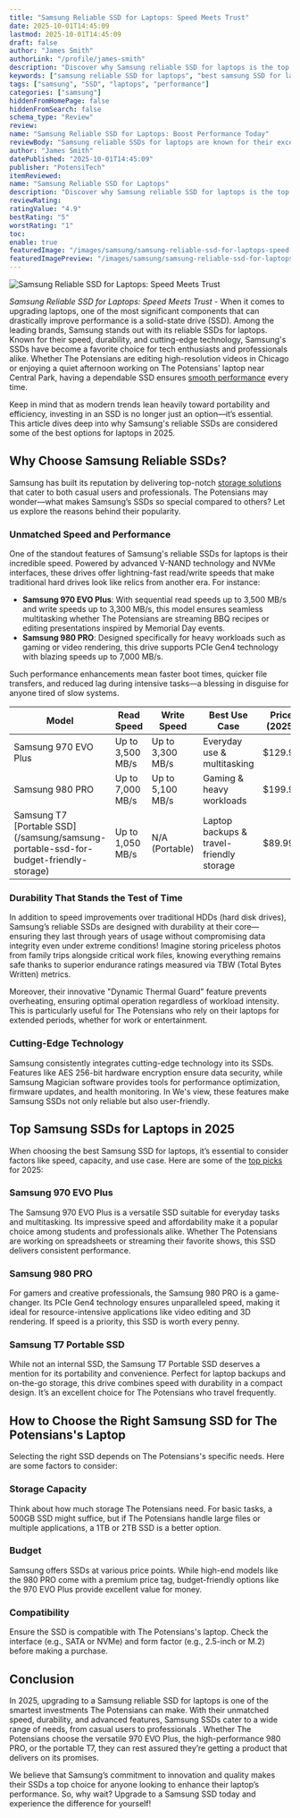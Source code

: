 ```yaml
---
title: "Samsung Reliable SSD for Laptops: Speed Meets Trust"
date: 2025-10-01T14:45:09
lastmod: 2025-10-01T14:45:09
draft: false
author: "James Smith"
authorLink: "/profile/james-smith"
description: "Discover why Samsung reliable SSD for laptops is the top choice for speed, durability, and performance. Upgrade your laptop with trusted storage solutions!"
keywords: ["samsung reliable SSD for laptops", "best samsung SSD for laptops", "Samsung SSD performance guide"]
tags: ["samsung", "SSD", "laptops", "performance"]
categories: ["samsung"]
hiddenFromHomePage: false
hiddenFromSearch: false
schema_type: "Review"
review:
name: "Samsung Reliable SSD for Laptops: Boost Performance Today"
reviewBody: "Samsung reliable SSDs for laptops are known for their exceptional speed, durability, and advanced technology. This review highlights why Samsung SSDs are a top choice for laptop users in 2025."
author: "James Smith"
datePublished: "2025-10-01T14:45:09"
publisher: "PotensiTech"
itemReviewed:
name: "Samsung Reliable SSD for Laptops"
description: "Discover why Samsung reliable SSD for laptops is the top choice for speed, durability, and performance. Upgrade your laptop with trusted storage solutions!"
reviewRating:
ratingValue: "4.9"
bestRating: "5"
worstRating: "1"
toc:
enable: true
featuredImage: "/images/samsung/samsung-reliable-ssd-for-laptops-speed-meets-trust.jpg"
featuredImagePreview: "/images/samsung/samsung-reliable-ssd-for-laptops-speed-meets-trust.jpg"
---
```


![Samsung Reliable SSD for Laptops: Speed Meets Trust](/images/samsung/samsung-reliable-ssd-for-laptops-speed-meets-trust.jpg)


*Samsung Reliable SSD for Laptops: Speed Meets Trust* - When it comes to upgrading laptops, one of the most significant components that can drastically improve performance is a solid-state drive (SSD). Among the leading brands, Samsung stands out with its reliable SSDs for laptops. Known for their speed, durability, and cutting-edge technology, Samsung's SSDs have become a favorite choice for tech enthusiasts and professionals alike. Whether The Potensians are editing high-resolution videos in Chicago or enjoying a quiet afternoon working on The Potensians' laptop near Central Park, having a dependable SSD ensures [smooth performance](/samsung/samsung-affordable-smartphone-for-smooth-performance) every time. 

Keep in mind that as modern trends lean heavily toward portability and efficiency, investing in an SSD is no longer just an option—it’s essential. This article dives deep into why Samsung's reliable SSDs are considered some of the best options for laptops in 2025.

## Why Choose Samsung Reliable SSDs?

Samsung has built its reputation by delivering top-notch [storage solutions](/samsung/samsung-microsd-card-for-affordable-storage) that cater to both casual users and professionals. The Potensians may wonder—what makes Samsung’s SSDs so special compared to others? Let us explore the reasons behind their popularity.

### Unmatched Speed and Performance

One of the standout features of Samsung's reliable SSDs for laptops is their incredible speed. Powered by advanced V-NAND technology and NVMe interfaces, these drives offer lightning-fast read/write speeds that make traditional hard drives look like relics from another era.  For instance:

- __Samsung 970 EVO Plus__: With sequential read speeds up to 3,500 MB/s and write speeds up to 3,300 MB/s, this model ensures seamless multitasking whether The Potensians are streaming BBQ recipes or editing presentations inspired by Memorial Day events.
- __Samsung 980 PRO__: Designed specifically for heavy workloads such as gaming or video rendering, this drive supports PCIe Gen4 technology with blazing speeds up to 7,000 MB/s.

Such performance enhancements mean faster boot times, quicker file transfers, and reduced lag during intensive tasks—a blessing in disguise for anyone tired of slow systems.

<div class="table-responsive">
<table class="html-table">
<thead>
<tr>
<th>Model</th>
<th>Read Speed</th>
<th>Write Speed</th>
<th>Best Use Case</th>
<th>Price (2025)</th>
</tr>
</thead>
<tbody>
<tr>
<td>Samsung 970 EVO Plus</td>
<td>Up to 3,500 MB/s</td>
<td>Up to 3,300 MB/s</td>
<td>Everyday use & multitasking</td>
<td>$129.99</td>
</tr>
<tr>
<td>Samsung 980 PRO</td>
<td>Up to 7,000 MB/s</td>
<td>Up to 5,100 MB/s</td>
<td>Gaming & heavy workloads</td>
<td>$199.99</td>
</tr>
<tr>
<td>Samsung T7 [Portable SSD](/samsung/samsung-portable-ssd-for-budget-friendly-storage)</td>
<td>Up to 1,050 MB/s</td>
<td>N/A (Portable)</td>
<td>Laptop backups & travel-friendly storage</td>
<td>$89.99</td>
</tr>
</tbody>
</table>
</div>

### Durability That Stands the Test of Time

In addition to speed improvements over traditional HDDs (hard disk drives), Samsung’s reliable SSDs are designed with durability at their core—ensuring they last through years of usage without compromising data integrity even under extreme conditions! Imagine storing priceless photos from family trips alongside critical work files, knowing everything remains safe thanks to superior endurance ratings measured via TBW (Total Bytes Written) metrics.

Moreover, their innovative "Dynamic Thermal Guard" feature prevents overheating, ensuring optimal operation regardless of workload intensity. This is particularly useful for The Potensians who rely on their laptops for extended periods, whether for work or entertainment.

### Cutting-Edge Technology

Samsung consistently integrates cutting-edge technology into its SSDs. Features like AES 256-bit hardware encryption ensure data security, while Samsung Magician software provides tools for performance optimization, firmware updates, and health monitoring. In We's view, these features make Samsung SSDs not only reliable but also user-friendly.

## Top Samsung SSDs for Laptops in 2025

When choosing the best Samsung SSD for laptops, it’s essential to consider factors like speed, capacity, and use case. Here are some of the [top picks](/samsung/budget-friendly-samsung-processor) for 2025:

### Samsung 970 EVO Plus

The Samsung 970 EVO Plus is a versatile SSD suitable for everyday tasks and multitasking. Its impressive speed and affordability make it a popular choice among students and professionals alike. Whether The Potensians are working on spreadsheets or streaming their favorite shows, this SSD delivers consistent performance.

### Samsung 980 PRO

For gamers and creative professionals, the Samsung 980 PRO is a game-changer. Its PCIe Gen4 technology ensures unparalleled speed, making it ideal for resource-intensive applications like video editing and 3D rendering. If speed is a priority, this SSD is worth every penny.

### Samsung T7 Portable SSD

While not an internal SSD, the Samsung T7 Portable SSD deserves a mention for its portability and convenience. Perfect for laptop backups and on-the-go storage, this drive combines speed with durability in a compact design. It’s an excellent choice for The Potensians who travel frequently.

## How to Choose the Right Samsung SSD for The Potensians's Laptop

Selecting the right SSD depends on The Potensians's specific needs. Here are some factors to consider:

### Storage Capacity

Think about how much storage The Potensians need. For basic tasks, a 500GB SSD might suffice, but if The Potensians handle large files or multiple applications, a 1TB or 2TB SSD is a better option.

### Budget

Samsung offers SSDs at various price points. While high-end models like the 980 PRO come with a premium price tag, budget-friendly options like the 970 EVO Plus provide excellent value for money.

### Compatibility

Ensure the SSD is compatible with The Potensians's laptop. Check the interface (e.g., SATA or NVMe) and form factor (e.g., 2.5-inch or M.2) before making a purchase.

## Conclusion

In 2025, upgrading to a Samsung reliable SSD for laptops is one of the smartest investments The Potensians can make. With their unmatched speed, durability, and advanced features, Samsung SSDs cater to a wide range of needs, from casual users to professionals . Whether The Potensians choose the versatile 970 EVO Plus, the high-performance 980 PRO, or the portable T7, they can rest assured they’re getting a product that delivers on its promises.

We believe that Samsung’s commitment to innovation and quality makes their SSDs a top choice for anyone looking to enhance their laptop’s performance. So, why wait? Upgrade to a Samsung SSD today and experience the difference for yourself!
